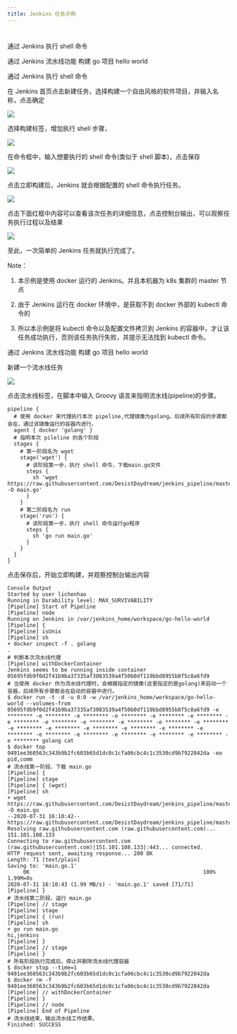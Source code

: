 ```yaml
---
title: Jenkins 任务示例
---
```


#

通过 Jenkins 执行 shell 命令

通过 Jenkins 流水线功能 构建 go 项目 hello world

通过 Jenkins 执行 shell 命令

在 Jenkins 首页点击新建任务，选择构建一个自由风格的软件项目，并输入名称，点击确定

![](https://notes-learning.oss-cn-beijing.aliyuncs.com/zab1lx/1616077848094-96bfa9b9-8514-46db-ac32-6f2155bc57a4.jpeg)

选择构建标签，增加执行 shell 步骤，

![](https://notes-learning.oss-cn-beijing.aliyuncs.com/zab1lx/1616077848109-395b9055-45e1-4fe1-81a9-b37dcee6b2b9.jpeg)

在命令框中，输入想要执行的 shell 命令(类似于 shell 脚本)，点击保存

![](https://notes-learning.oss-cn-beijing.aliyuncs.com/zab1lx/1616077848105-6278dba5-7768-4937-9112-bc73e552a7ad.jpeg)

点击立即构建后，Jenkins 就会根据配置的 shell 命令执行任务。

![](https://notes-learning.oss-cn-beijing.aliyuncs.com/zab1lx/1616077848120-db58946b-bd06-4bc8-ad3e-bda7771d493c.jpeg)

点击下面红框中内容可以查看该次任务的详细信息，点击控制台输出，可以观察任务执行过程以及结果

![](https://notes-learning.oss-cn-beijing.aliyuncs.com/zab1lx/1616077848107-37f21311-066a-4ec3-a9e8-091186e22181.jpeg)

至此，一次简单的 Jenkins 任务就执行完成了。

Note：

1. 本示例是使用 docker 运行的 Jenkins。并且本机器为 k8s 集群的 master 节点

2. 由于 Jenkins 运行在 docker 环境中，是获取不到 docker 外部的 kubectl 命令的

3. 所以本示例是将 kubectl 命令以及配置文件拷贝到 Jenkins 的容器中，才让该任务成功执行，否则该任务执行失败，并提示无法找到 kubectl 命令。

通过 Jenkins 流水线功能 构建 go 项目 hello world

新建一个流水线任务

![](https://notes-learning.oss-cn-beijing.aliyuncs.com/zab1lx/1616077848144-9811b384-6531-4994-87ef-b9e8bc660e90.jpeg)

点击流水线标签，在脚本中输入 Groovy 语言来指明流水线(pipeline)的步骤。

    pipeline {
      # 使用 docker 来代理执行本次 pipeline,代理镜像为golang。后续所有阶段的步骤都会在，通过该镜像运行的容器内进行。
      agent { docker 'golang' }
      # 指明本次 pileline 的各个阶段
      stages {
        # 第一阶段名为 wget
        stage('wget') {
          # 该阶段第一步，执行 shell 命令，下载main.go文件
          steps {
            sh 'wget https://raw.githubusercontent.com/DesistDaydream/jenkins_pipeline/master/main.go -O main.go'
          }
        }
        # 第二阶段名为 run
        stage('run') {
          # 该阶段第一步，执行 shell 命令运行go程序
          steps {
            sh 'go run main.go'
          }
        }
      }
    }

点击保存后，开始立即构建，并观察控制台输出内容

    Console Output
    Started by user lichenhao
    Running in Durability level: MAX_SURVIVABILITY
    [Pipeline] Start of Pipeline
    [Pipeline] node
    Running on Jenkins in /var/jenkins_home/workspace/go-hello-world
    [Pipeline] {
    [Pipeline] isUnix
    [Pipeline] sh
    + docker inspect -f . golang
    .
    # 判断本次流水线代理
    [Pipeline] withDockerContainer
    Jenkins seems to be running inside container 05695fdb9f0d2f41b9ba37335af3083539a4f50b0df119bbd8955b8f5c8a6fd9
    # 当使用 docker 作为流水线代理时，会根据指定的镜像(这里指定的是golang)来启动一个容器，后续所有步骤都会在启动的容器中进行。
    $ docker run -t -d -u 0:0 -w /var/jenkins_home/workspace/go-hello-world --volumes-from 05695fdb9f0d2f41b9ba37335af3083539a4f50b0df119bbd8955b8f5c8a6fd9 -e ******** -e ******** -e ******** -e ******** -e ******** -e ******** -e ******** -e ******** -e ******** -e ******** -e ******** -e ******** -e ******** -e ******** -e ******** -e ******** -e ******** -e ******** -e ******** -e ******** -e ******** -e ******** -e ******** -e ******** golang cat
    $ docker top 9491ee360563c343b9b2fc603b65d1dc0c1cfa06cbc4c1c3530cd9b7922042da -eo pid,comm
    # 流水线第一阶段，下载 main.go
    [Pipeline] {
    [Pipeline] stage
    [Pipeline] { (wget)
    [Pipeline] sh
    + wget https://raw.githubusercontent.com/DesistDaydream/jenkins_pipeline/master/main.go -O main.go
    --2020-07-31 16:10:42--  https://raw.githubusercontent.com/DesistDaydream/jenkins_pipeline/master/main.go
    Resolving raw.githubusercontent.com (raw.githubusercontent.com)... 151.101.108.133
    Connecting to raw.githubusercontent.com (raw.githubusercontent.com)|151.101.108.133|:443... connected.
    HTTP request sent, awaiting response... 200 OK
    Length: 71 [text/plain]
    Saving to: 'main.go.1'
         0K                                                       100% 1.99M=0s
    2020-07-31 16:10:43 (1.99 MB/s) - 'main.go.1' saved [71/71]
    [Pipeline] }
    # 流水线第二阶段，运行 main.go
    [Pipeline] // stage
    [Pipeline] stage
    [Pipeline] { (run)
    [Pipeline] sh
    + go run main.go
    hi,jenkins
    [Pipeline] }
    [Pipeline] // stage
    [Pipeline] }
    # 所有阶段执行完成后，停止并删除流水线代理容器
    $ docker stop --time=1 9491ee360563c343b9b2fc603b65d1dc0c1cfa06cbc4c1c3530cd9b7922042da
    $ docker rm -f 9491ee360563c343b9b2fc603b65d1dc0c1cfa06cbc4c1c3530cd9b7922042da
    [Pipeline] // withDockerContainer
    [Pipeline] }
    [Pipeline] // node
    [Pipeline] End of Pipeline
    # 流水线结束，输出流水线工作结果。
    Finished: SUCCESS
